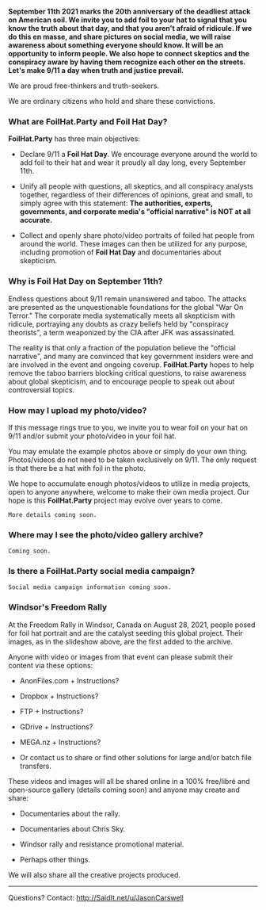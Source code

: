 
**September 11th 2021 marks the 20th anniversary of the deadliest attack on American soil. We invite you to add foil to your hat to signal that you know the truth about that day, and that you aren't afraid of ridicule. If we do this en masse, and share pictures on social media, we will raise awareness about something everyone should know. It will be an opportunity to inform people. We also hope to connect skeptics and the conspiracy aware by having them recognize each other on the streets. Let's make 9/11 a day when truth and justice prevail.**

We are proud free-thinkers and truth-seekers.

We are ordinary citizens who hold and share these convictions.  

### What are **FoilHat.Party** and **Foil Hat Day**?

**FoilHat.Party** has three main objectives:

* Declare 9/11 a **Foil Hat Day**.  We encourage everyone around the world to add foil to their hat and wear it proudly all day long, every September 11th.

* Unify all people with questions, all skeptics, and all conspiracy analysts together, regardless of their differences of opinions, great and small, to simply agree with this statement: **The authorities, experts, governments, and corporate media's "official narrative" is NOT at all accurate.**

* Collect and openly share photo/video portraits of foiled hat people from around the world. These images can then be utilized for any purpose, including promotion of **Foil Hat Day** and documentaries about skepticism. 

### Why is Foil Hat Day on September 11th?

Endless questions about 9/11 remain unanswered and taboo. The attacks are presented as the unquestionable foundations for the global "War On Terror."  The corporate media systematically meets all skepticism with ridicule, portraying any doubts as crazy beliefs held by "conspiracy theorists", a term weaponized by the CIA after JFK was assassinated.

The reality is that only a fraction of the population believe the "official narrative", and many are convinced that key government insiders were and are involved in the event and ongoing coverup.  **FoilHat.Party** hopes to help remove the taboo barriers blocking critical questions, to raise awareness about global skepticism, and to encourage people to speak out about controversial topics.

### How may I upload my photo/video?

If this message rings true to you, we invite you to wear foil on your hat on 9/11 and/or submit your photo/video in your foil hat.

You may emulate the example photos above or simply do your own thing.  Photos/videos do not need to be taken exclusively on 9/11.  The only request is that there be a hat with foil in the photo.

We hope to accumulate enough photos/videos to utilize in media projects, open to anyone anywhere, welcome to make their own media project.  Our hope is this **FoilHat.Party** project may evolve over years to come.

`More details coming soon.`

### Where may I see the photo/video gallery archive?

`Coming soon.`

### Is there a FoilHat.Party social media campaign?

`Social media campaign information coming soon.`

### Windsor's Freedom Rally

At the Freedom Rally in Windsor, Canada on August 28, 2021, people posed for foil hat portrait and are the catalyst seeding this global project.  Their images, as in the slideshow above, are the first added to the archive.

Anyone with video or images from that event can please submit their content via these options:

* AnonFiles.com + Instructions?

* Dropbox + Instructions?

* FTP + Instructions?

* GDrive + Instructions?

* MEGA.nz + Instructions?

* Or contact us to share or find other solutions for large and/or batch file transfers.

These videos and images will all be shared online in a 100% free/libré and open-source gallery (details coming soon) and anyone may create and share:

* Documentaries about the rally.

* Documentaries about Chris Sky.

* Windsor rally and resistance promotional material.

* Perhaps other things.

We will also share all the creative projects produced.

- - -

Questions? Contact: http://SaidIt.net/u/JasonCarswell
